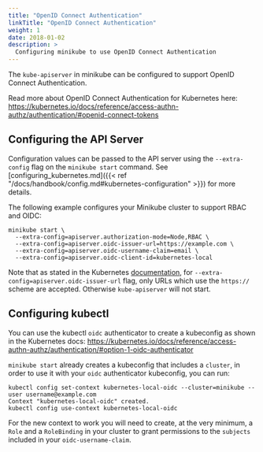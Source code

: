 ```yaml
---
title: "OpenID Connect Authentication"
linkTitle: "OpenID Connect Authentication"
weight: 1
date: 2018-01-02
description: >
  Configuring minikube to use OpenID Connect Authentication
---
```


The `kube-apiserver` in minikube can be configured to support OpenID Connect Authentication.

Read more about OpenID Connect Authentication for Kubernetes here: <https://kubernetes.io/docs/reference/access-authn-authz/authentication/#openid-connect-tokens>

## Configuring the API Server

Configuration values can be passed to the API server using the `--extra-config` flag on the `minikube start` command. See [configuring_kubernetes.md]({{< ref "/docs/handbook/config.md#kubernetes-configuration" >}}) for more details.

The following example configures your Minikube cluster to support RBAC and OIDC:

```shell
minikube start \
  --extra-config=apiserver.authorization-mode=Node,RBAC \
  --extra-config=apiserver.oidc-issuer-url=https://example.com \
  --extra-config=apiserver.oidc-username-claim=email \
  --extra-config=apiserver.oidc-client-id=kubernetes-local
```

Note that as stated in the Kubernetes [documentation](https://kubernetes.io/docs/reference/access-authn-authz/authentication/#configuring-the-api-server), for `--extra-config=apiserver.oidc-issuer-url` flag, only URLs which use the `https://` scheme are accepted. Otherwise `kube-apiserver` will not start.

## Configuring kubectl

You can use the kubectl `oidc` authenticator to create a kubeconfig as shown in the Kubernetes docs: <https://kubernetes.io/docs/reference/access-authn-authz/authentication/#option-1-oidc-authenticator>

`minikube start` already creates a kubeconfig that includes a `cluster`, in order to use it with your `oidc` authenticator kubeconfig, you can run:

```shell
kubectl config set-context kubernetes-local-oidc --cluster=minikube --user username@example.com
Context "kubernetes-local-oidc" created.
kubectl config use-context kubernetes-local-oidc
```

For the new context to work you will need to create, at the very minimum, a `Role` and a `RoleBinding` in your cluster to grant permissions to the `subjects` included in your `oidc-username-claim`.
